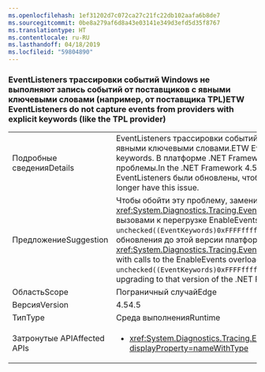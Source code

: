 ```yaml
---
ms.openlocfilehash: 1ef31202d7c072ca27c21fc22db102aafa6b8de7
ms.sourcegitcommit: 0be8a279af6d8a43e03141e349d3efd5d35f8767
ms.translationtype: HT
ms.contentlocale: ru-RU
ms.lasthandoff: 04/18/2019
ms.locfileid: "59804890"
---
```

### <a name="etw-eventlisteners-do-not-capture-events-from-providers-with-explicit-keywords-like-the-tpl-provider"></a><span data-ttu-id="05a20-101">EventListeners трассировки событий Windows не выполняют запись событий от поставщиков с явными ключевыми словами (например, от поставщика TPL)</span><span class="sxs-lookup"><span data-stu-id="05a20-101">ETW EventListeners do not capture events from providers with explicit keywords (like the TPL provider)</span></span>

|   |   |
|---|---|
|<span data-ttu-id="05a20-102">Подробные сведения</span><span class="sxs-lookup"><span data-stu-id="05a20-102">Details</span></span>|<span data-ttu-id="05a20-103">EventListeners трассировки событий Windows с пустой маской ключевого слова неправильно записывают события от поставщиков с явными ключевыми словами.</span><span class="sxs-lookup"><span data-stu-id="05a20-103">ETW EventListeners with a blank keyword mask do not properly capture events from providers with explicit keywords.</span></span> <span data-ttu-id="05a20-104">В платформе .NET Framework 4.5 поставщик TPL начал предоставлять явные ключевые слова и привел к возникновению этой проблемы.</span><span class="sxs-lookup"><span data-stu-id="05a20-104">In the .NET Framework 4.5, the TPL provider began providing explicit keywords and triggered this issue.</span></span> <span data-ttu-id="05a20-105">В .NET Framework 4.6 EventListeners были обновлены, чтобы больше не вызывать эту проблему.</span><span class="sxs-lookup"><span data-stu-id="05a20-105">In the .NET Framework 4.6, EventListeners have been updated to no longer have this issue.</span></span>|
|<span data-ttu-id="05a20-106">Предложение</span><span class="sxs-lookup"><span data-stu-id="05a20-106">Suggestion</span></span>|<span data-ttu-id="05a20-107">Чтобы обойти эту проблему, замените вызовы <xref:System.Diagnostics.Tracing.EventListener.EnableEvents(System.Diagnostics.Tracing.EventSource,System.Diagnostics.Tracing.EventLevel)> вызовами к перегрузке EnableEvents, которая явно задает маску &quot;любые ключевые слова&quot;: <code>EnableEvents(eventSource, level, unchecked((EventKeywords)0xFFFFffffFFFFffff))</code>. Кроме того, эта проблема была устранена в .NET Framework 4.6 и может быть решена путем обновления до этой версии платформы .NET Framework.</span><span class="sxs-lookup"><span data-stu-id="05a20-107">To work around this problem, replace calls to <xref:System.Diagnostics.Tracing.EventListener.EnableEvents(System.Diagnostics.Tracing.EventSource,System.Diagnostics.Tracing.EventLevel)> with calls to the EnableEvents overload that explicitly specifies the &quot;any keywords&quot; mask to use: <code>EnableEvents(eventSource, level, unchecked((EventKeywords)0xFFFFffffFFFFffff))</code>.Alternatively, this issue has been fixed in the .NET Framework 4.6 and may be addressed by upgrading to that version of the .NET Framework.</span></span>|
|<span data-ttu-id="05a20-108">Область</span><span class="sxs-lookup"><span data-stu-id="05a20-108">Scope</span></span>|<span data-ttu-id="05a20-109">Пограничный случай</span><span class="sxs-lookup"><span data-stu-id="05a20-109">Edge</span></span>|
|<span data-ttu-id="05a20-110">Версия</span><span class="sxs-lookup"><span data-stu-id="05a20-110">Version</span></span>|<span data-ttu-id="05a20-111">4.5</span><span class="sxs-lookup"><span data-stu-id="05a20-111">4.5</span></span>|
|<span data-ttu-id="05a20-112">Тип</span><span class="sxs-lookup"><span data-stu-id="05a20-112">Type</span></span>|<span data-ttu-id="05a20-113">Среда выполнения</span><span class="sxs-lookup"><span data-stu-id="05a20-113">Runtime</span></span>|
|<span data-ttu-id="05a20-114">Затронутые API</span><span class="sxs-lookup"><span data-stu-id="05a20-114">Affected APIs</span></span>|<ul><li><xref:System.Diagnostics.Tracing.EventListener.EnableEvents(System.Diagnostics.Tracing.EventSource,System.Diagnostics.Tracing.EventLevel)?displayProperty=nameWithType></li></ul>|
